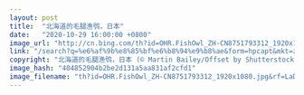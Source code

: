 ```yaml
---
layout: post
title:  "北海道的毛腿渔鸮，日本"
date:   "2020-10-29 16:00:00 +0800"
image_url: "http://cn.bing.com/th?id=OHR.FishOwl_ZH-CN8751793312_1920x1080.jpg&rf=LaDigue_1920x1080.jpg&pid=hp"
link: "/search?q=%e6%af%9b%e8%85%bf%e6%b8%94%e9%b8%ae&form=hpcapt&mkt=zh-cn"
copyright: "北海道的毛腿渔鸮，日本 (© Martin Bailey/Offset by Shutterstock)"
image_hash: "404852904b2be2d131a5aa831af2cfd1"
image_filename: "th?id=OHR.FishOwl_ZH-CN8751793312_1920x1080.jpg&rf=LaDigue_1920x1080.jpg&pid=hp"
---
```

